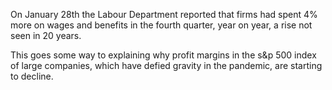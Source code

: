 On January 28th the Labour Department reported that 
firms had spent 4% more on wages and benefits 
in the fourth quarter, year on year, a rise not seen in 20 years. 



This goes some way to explaining why profit margins in the s&p 500 index of large companies, which have defied gravity in the pandemic, are starting to decline.

